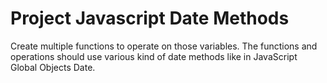 # Project Javascript Date Methods

Create multiple functions to operate on those variables. The functions and operations should use various kind of date methods like in JavaScript Global Objects Date.
